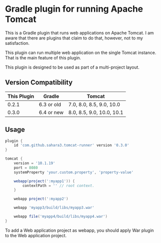 Gradle plugin for running Apache Tomcat
=======================================

This is a Gradle plugin that runs web applications on Apache Tomcat.
I am aware that there are plugins that claim to do that, however, not
to my satisfaction.

This plugin can run multiple web application on the single Tomcat
instance. That is the main feature of this plugin.

This plugin is designed to be used as part of a multi-project layout.

Version Compatibility
---------------------

| This Plugin | Gradle     | Tomcat                    |
|-------------|------------|---------------------------|
| 0.2.1       | 6.3 or old | 7.0, 8.0, 8.5, 9.0, 10.0  |
| 0.3.0       | 6.4 or new | 8.0, 8.5, 9.0, 10.0, 10.1 |

Usage
-----

```gradle
plugin {
    id 'com.github.sahara3.tomcat-runner' version '0.3.0'
}

tomcat {
    version = '10.1.19'
    port = 8080
    systemProperty 'your.custom.property', 'property-value'

    webapp(project(':myapp1')) {
        contextPath = '' // root context.
    }

    webapp project(':myapp2')

    webapp 'myapp3/build/libs/myapp3.war'

    webapp file('myapp4/build/libs/myapp4.war')
}
```

To add a Web application project as webapp, you should apply War
plugin to the Web application project.
